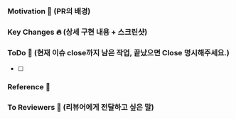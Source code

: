 ### Motivation 🥳 (PR의 배경)



### Key Changes 🔥 (상세 구현 내용 + 스크린샷)



### ToDo 📆 (현재 이슈 close까지 남은 작업, 끝났으면 Close 명시해주세요.)
- [ ] 


### Reference 🔗



### To Reviewers 🙏 (리뷰어에게 전달하고 싶은 말)


